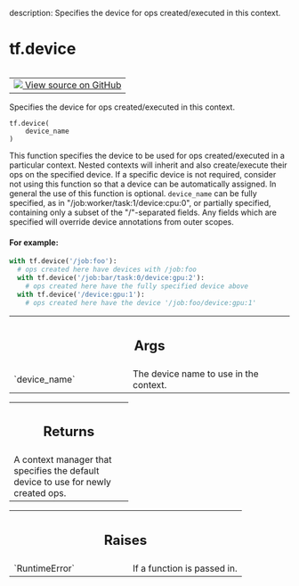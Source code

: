 description: Specifies the device for ops created/executed in this context.

<div itemscope itemtype="http://developers.google.com/ReferenceObject">
<meta itemprop="name" content="tf.device" />
<meta itemprop="path" content="Stable" />
</div>

# tf.device

<!-- Insert buttons and diff -->

<table class="tfo-notebook-buttons tfo-api nocontent" align="left">
<td>
  <a target="_blank" href="https://github.com/tensorflow/tensorflow/blob/r2.3/tensorflow/python/framework/ops.py#L5238-L5274">
    <img src="https://www.tensorflow.org/images/GitHub-Mark-32px.png" />
    View source on GitHub
  </a>
</td>
</table>



Specifies the device for ops created/executed in this context.

<pre class="devsite-click-to-copy prettyprint lang-py tfo-signature-link">
<code>tf.device(
    device_name
)
</code></pre>



<!-- Placeholder for "Used in" -->

This function specifies the device to be used for ops created/executed in a
particular context. Nested contexts will inherit and also create/execute
their ops on the specified device. If a specific device is not required,
consider not using this function so that a device can be automatically
assigned.  In general the use of this function is optional. `device_name` can
be fully specified, as in "/job:worker/task:1/device:cpu:0", or partially
specified, containing only a subset of the "/"-separated fields. Any fields
which are specified will override device annotations from outer scopes.

#### For example:



```python
with tf.device('/job:foo'):
  # ops created here have devices with /job:foo
  with tf.device('/job:bar/task:0/device:gpu:2'):
    # ops created here have the fully specified device above
  with tf.device('/device:gpu:1'):
    # ops created here have the device '/job:foo/device:gpu:1'
```

<!-- Tabular view -->
 <table class="responsive fixed orange">
<colgroup><col width="214px"><col></colgroup>
<tr><th colspan="2"><h2 class="add-link">Args</h2></th></tr>

<tr>
<td>
`device_name`
</td>
<td>
The device name to use in the context.
</td>
</tr>
</table>



<!-- Tabular view -->
 <table class="responsive fixed orange">
<colgroup><col width="214px"><col></colgroup>
<tr><th colspan="2"><h2 class="add-link">Returns</h2></th></tr>
<tr class="alt">
<td colspan="2">
A context manager that specifies the default device to use for newly
created ops.
</td>
</tr>

</table>



<!-- Tabular view -->
 <table class="responsive fixed orange">
<colgroup><col width="214px"><col></colgroup>
<tr><th colspan="2"><h2 class="add-link">Raises</h2></th></tr>

<tr>
<td>
`RuntimeError`
</td>
<td>
If a function is passed in.
</td>
</tr>
</table>

